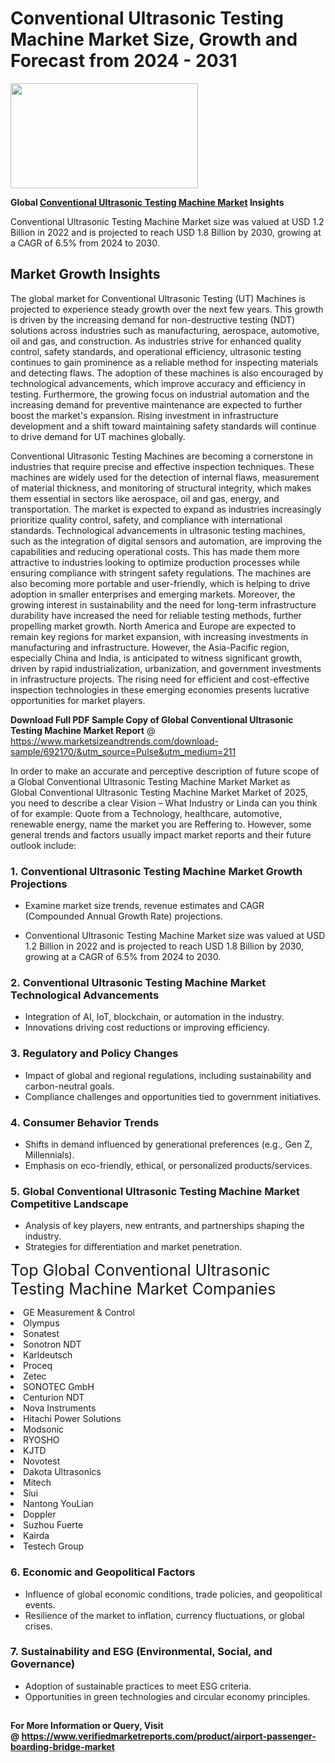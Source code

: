 <H1>Conventional Ultrasonic Testing Machine Market Size, Growth and Forecast from 2024 - 2031</H1><img class="aligncenter size-medium wp-image-584254" src="https://thirdeyenews.in/wp-content/uploads/2024/09/Global-Market-Research-300x168.jpeg" alt="" width="300" height="168" /><p><strong>Global&nbsp;<a href="https://www.marketsizeandtrends.com/download-sample/692170/&amp;utm_source=Pulse&amp;utm_medium=211">Conventional Ultrasonic Testing Machine Market</a> Insights</strong></p><p>Conventional Ultrasonic Testing Machine Market size was valued at USD 1.2 Billion in 2022 and is projected to reach USD 1.8 Billion by 2030, growing at a CAGR of 6.5% from 2024 to 2030.</p><p><h2>Market Growth Insights</h2> <p>The global market for Conventional Ultrasonic Testing (UT) Machines is projected to experience steady growth over the next few years. This growth is driven by the increasing demand for non-destructive testing (NDT) solutions across industries such as manufacturing, aerospace, automotive, oil and gas, and construction. As industries strive for enhanced quality control, safety standards, and operational efficiency, ultrasonic testing continues to gain prominence as a reliable method for inspecting materials and detecting flaws. The adoption of these machines is also encouraged by technological advancements, which improve accuracy and efficiency in testing. Furthermore, the growing focus on industrial automation and the increasing demand for preventive maintenance are expected to further boost the market's expansion. Rising investment in infrastructure development and a shift toward maintaining safety standards will continue to drive demand for UT machines globally. </p> <p>Conventional Ultrasonic Testing Machines are becoming a cornerstone in industries that require precise and effective inspection techniques. These machines are widely used for the detection of internal flaws, measurement of material thickness, and monitoring of structural integrity, which makes them essential in sectors like aerospace, oil and gas, energy, and transportation. The market is expected to expand as industries increasingly prioritize quality control, safety, and compliance with international standards. Technological advancements in ultrasonic testing machines, such as the integration of digital sensors and automation, are improving the capabilities and reducing operational costs. This has made them more attractive to industries looking to optimize production processes while ensuring compliance with stringent safety regulations. The machines are also becoming more portable and user-friendly, which is helping to drive adoption in smaller enterprises and emerging markets. Moreover, the growing interest in sustainability and the need for long-term infrastructure durability have increased the need for reliable testing methods, further propelling market growth. North America and Europe are expected to remain key regions for market expansion, with increasing investments in manufacturing and infrastructure. However, the Asia-Pacific region, especially China and India, is anticipated to witness significant growth, driven by rapid industrialization, urbanization, and government investments in infrastructure projects. The rising need for efficient and cost-effective inspection technologies in these emerging economies presents lucrative opportunities for market players. </p><p><span class=""><strong>Download Full PDF Sample Copy of Global Conventional Ultrasonic Testing Machine Market Report</strong> @ <a href="https://www.marketsizeandtrends.com/download-sample/692170/&amp;utm_source=Pulse&amp;utm_medium=211" target="_blank">https://www.marketsizeandtrends.com/download-sample/692170/&amp;utm_source=Pulse&amp;utm_medium=211</a></span></p><p>In order to make an accurate and perceptive description of future scope of a Global&nbsp;Conventional Ultrasonic Testing Machine Market Market as Global&nbsp;Conventional Ultrasonic Testing Machine Market Market of 2025, you need to describe a clear Vision &ndash; What Industry or Linda can you think of for example: Quote from a Technology, healthcare, automotive, renewable energy, name the market you are Reffering to. However, some general trends and factors usually impact market reports and their future outlook include:</p><h3>1.&nbsp;<strong>Conventional Ultrasonic Testing Machine Market Growth Projections</strong></h3><ul><li>Examine market size trends, revenue estimates and CAGR (Compounded Annual Growth Rate) projections.</li><li><p>Conventional Ultrasonic Testing Machine Market size was valued at USD 1.2 Billion in 2022 and is projected to reach USD 1.8 Billion by 2030, growing at a CAGR of 6.5% from 2024 to 2030.</p></li></ul><h3>2.&nbsp;<strong>Conventional Ultrasonic Testing Machine Market Technological Advancements</strong></h3><ul><li>Integration of AI, IoT, blockchain, or automation in the industry.</li><li>Innovations driving cost reductions or improving efficiency.</li></ul><h3>3.&nbsp;<strong>Regulatory and Policy Changes</strong></h3><ul><li>Impact of global and regional regulations, including sustainability and carbon-neutral goals.</li><li>Compliance challenges and opportunities tied to government initiatives.</li></ul><h3>4.&nbsp;<strong>Consumer Behavior Trends</strong></h3><ul><li>Shifts in demand influenced by generational preferences (e.g., Gen Z, Millennials).</li><li>Emphasis on eco-friendly, ethical, or personalized products/services.</li></ul><h3>5.&nbsp;<strong>Global Conventional Ultrasonic Testing Machine Market Competitive Landscape</strong></h3><ul><li>Analysis of key players, new entrants, and partnerships shaping the industry.</li><li>Strategies for differentiation and market penetration.</li></ul><p data-pm-slice="1 1 []"><span style="color: inherit; font-family: inherit; font-size: 25px;">Top Global Conventional Ultrasonic Testing Machine Market Companies</span></p><div class="" data-test-id=""><p><li>GE Measurement & Control</li><li> Olympus</li><li> Sonatest</li><li> Sonotron NDT</li><li> Karldeutsch</li><li> Proceq</li><li> Zetec</li><li> SONOTEC GmbH</li><li> Centurion NDT</li><li> Nova Instruments</li><li> Hitachi Power Solutions</li><li> Modsonic</li><li> RYOSHO</li><li> KJTD</li><li> Novotest</li><li> Dakota Ultrasonics</li><li> Mitech</li><li> Siui</li><li> Nantong YouLian</li><li> Doppler</li><li> Suzhou Fuerte</li><li> Kairda</li><li> Testech Group</li></p></div><h3>6.&nbsp;<strong>Economic and Geopolitical Factors</strong></h3><ul><li>Influence of global economic conditions, trade policies, and geopolitical events.</li><li>Resilience of the market to inflation, currency fluctuations, or global crises.</li></ul><h3>7.&nbsp;<strong>Sustainability and ESG (Environmental, Social, and Governance)</strong></h3><ul><li>Adoption of sustainable practices to meet ESG criteria.</li><li>Opportunities in green technologies and circular economy principles.</li></ul><h2><strong style="font-size: 14px;">For More Information or Query, Visit @&nbsp;</strong><a style="background-color: #ffffff; font-size: 14px;" href="https://www.marketsizeandtrends.com/report/conventional-ultrasonic-testing-machine-market/" target="_blank">https://www.verifiedmarketreports.com/product/airport-passenger-boarding-bridge-market</a></h2>
